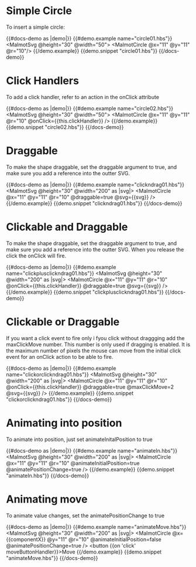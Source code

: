 # Simple Circle

To insert a simple circle:

{{#docs-demo as |demo|}}
   {{#demo.example name="circle01.hbs"}}
    <MalmotSvg @height="30" @width="50">
       <MalmotCircle @x="11" @y="11" @r="10"/>
    </MalmotSvg> 
    {{/demo.example}}
    {{demo.snippet "circle01.hbs"}} 
{{/docs-demo}}
 
# Click Handlers 
 
To add a click handler, refer to an action in the onClick attribute

{{#docs-demo as |demo|}}
   {{#demo.example name="circle02.hbs"}}
          <MalmotSvg @height="30" @width="50">
               <MalmotCircle 
                    @x="11" 
                    @y="11" 
                    @r="10"
                    @onClick={{this.clickHandler}}
                    />
            </MalmotSvg> 
   {{/demo.example}}
   {{demo.snippet "circle02.hbs"}} 
{{/docs-demo}}

# Draggable

To make the shape draggable, set the draggable argument to true,
and make sure you add a reference into the outter SVG. 

{{#docs-demo as |demo|}}
   {{#demo.example name="clickndrag01.hbs"}}
      <MalmotSvg 
         @height="30" 
         @width="200" as |svg|>
            <MalmotCircle 
                @x="11" 
                @y="11" 
                @r="10" 
                @draggable=true
                @svg={{svg}}
      />
      </MalmotSvg> 
   {{/demo.example}}
   {{demo.snippet "clickndrag01.hbs"}} 
{{/docs-demo}}

# Clickable and Draggable

To make the shape draggable, set the draggable argument to true,
and make sure you add a reference into the outter SVG. When you 
release the click the onClick will fire. 

{{#docs-demo as |demo|}}
   {{#demo.example name="clickplusclickndrag01.hbs"}}
      <MalmotSvg 
         @height="30" 
         @width="200" as |svg|>
            <MalmotCircle 
                @x="11" 
                @y="11" 
                @r="10" 
                @onClick={{this.clickHandler}}
                @draggable=true
                @svg={{svg}}
      />
      </MalmotSvg> 
   {{/demo.example}}
   {{demo.snippet "clickplusclickndrag01.hbs"}} 
{{/docs-demo}}

# Clickable or Draggable

If you want a click event to fire only i fyou click without draggging
add the maxClickMove number. This number is only used if dragging
is enabled. It is the maximum number of pixels the mouse can move
from the initial click event for an onClick action to be able to fire.

{{#docs-demo as |demo|}}
   {{#demo.example name="clickorclickndrag01.hbs"}}
      <MalmotSvg 
         @height="30" 
         @width="200" as |svg|>
            <MalmotCircle 
                @x="11" 
                @y="11" 
                @r="10" 
                @onClick={{this.clickHandler}}
                @draggable=true
                @maxClickMove=2
                @svg={{svg}}
      />
      </MalmotSvg> 
   {{/demo.example}}
   {{demo.snippet "clickorclickndrag01.hbs"}} 
{{/docs-demo}}

# Animating into position

To animate into position, just set animateInitalPosition to true

{{#docs-demo as |demo|}}
   {{#demo.example name="animateIn.hbs"}}
      <MalmotSvg 
         @height="30" 
         @width="200" as |svg|>
            <MalmotCircle 
                @x="11" 
                @y="11" 
                @r="10" 
                @animateInitialPosition=true
                @animatePositionChange=true
      />
      </MalmotSvg> 
   {{/demo.example}}
   {{demo.snippet "animateIn.hbs"}} 
{{/docs-demo}}

# Animating move

To animate value changes, set the animatePositionChange to true

{{#docs-demo as |demo|}}
   {{#demo.example name="animateMove.hbs"}}
      <MalmotSvg 
         @height="30" 
         @width="200" as |svg|>
            <MalmotCircle 
                @x={{componentX}}
                @y="11"
                @r="10"
                @animateInitialPosition=false
                @animatePositionChange=true
      />
      </MalmotSvg> 
      <button {{on 'click' moveButtonHandler}}>Move</button> 
   {{/demo.example}} 
   {{demo.snippet "animateMove.hbs"}} 
{{/docs-demo}}


